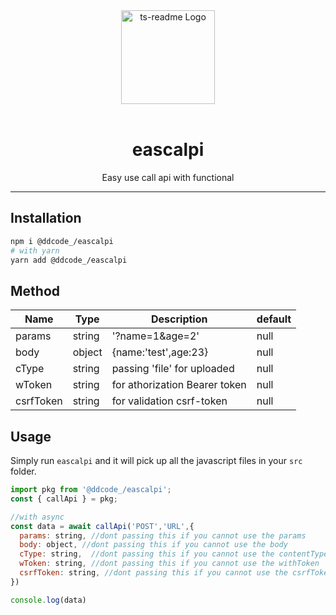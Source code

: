 <div align="center">
  <img
    src="ts.png"
    alt="ts-readme Logo"
    width="150px"
    padding="20px"
  />
  <br />
  <br />
  <h1>eascalpi</h1>
  <p>Easy use call api with functional</p>
</div>

---

## Installation

```sh
npm i @ddcode_/eascalpi
# with yarn
yarn add @ddcode_/eascalpi
```

## Method

| Name       | Type     | Description                   | default |
| ---------- | -------- | ----------------------------- | ------- |
| params     | string   | '?name=1&age=2'               | null    |
| body       | object   | {name:'test',age:23}          | null    |
| cType      | string   | passing 'file' for uploaded   | null    |
| wToken     | string   | for athorization Bearer token | null    |
| csrfToken  | string   | for validation csrf-token     | null    |

## Usage

Simply run `eascalpi` and it will pick up all the javascript files in your `src` folder.

```javascript
import pkg from '@ddcode_/eascalpi';
const { callApi } = pkg;

//with async
const data = await callApi('POST','URL',{
  params: string, //dont passing this if you cannot use the params
  body: object, //dont passing this if you cannot use the body
  cType: string,  //dont passing this if you cannot use the contentType
  wToken: string, //dont passing this if you cannot use the withToken
  csrfToken: string, //dont passing this if you cannot use the csrfToken
})

console.log(data)
```